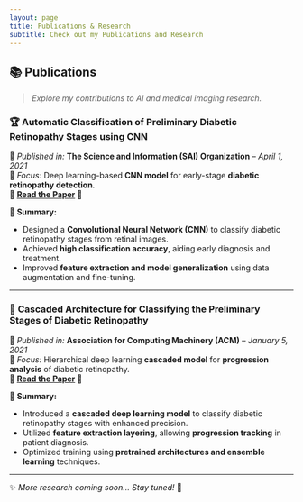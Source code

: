 ```yaml
---
layout: page
title: Publications & Research
subtitle: Check out my Publications and Research
---
```


## 📚 Publications  

> *Explore my contributions to AI and medical imaging research.*  

### 🏆 **Automatic Classification of Preliminary Diabetic Retinopathy Stages using CNN**  
📅 *Published in:* **The Science and Information (SAI) Organization** – *April 1, 2021*  
📖 *Focus:* Deep learning-based **CNN model** for early-stage **diabetic retinopathy detection**.  
🔗 **[Read the Paper](https://thesai.org/Publications/ViewPaper?Volume=12&Issue=2&Code=IJACSA&SerialNo=89) 📄**  

📝 **Summary:**  
- Designed a **Convolutional Neural Network (CNN)** to classify diabetic retinopathy stages from retinal images.  
- Achieved **high classification accuracy**, aiding early diagnosis and treatment.  
- Improved **feature extraction and model generalization** using data augmentation and fine-tuning.  

---

### 🏅 **Cascaded Architecture for Classifying the Preliminary Stages of Diabetic Retinopathy**  
📅 *Published in:* **Association for Computing Machinery (ACM)** – *January 5, 2021*  
📖 *Focus:* Hierarchical deep learning **cascaded model** for **progression analysis** of diabetic retinopathy.  
🔗 **[Read the Paper](https://dl.acm.org/doi/10.1145/3436829.3436854) 📄**  

📝 **Summary:**  
- Introduced a **cascaded deep learning model** to classify diabetic retinopathy stages with enhanced precision.  
- Utilized **feature extraction layering**, allowing **progression tracking** in patient diagnosis.  
- Optimized training using **pretrained architectures and ensemble learning** techniques.  

---

✨ *More research coming soon... Stay tuned!* 🚀  

